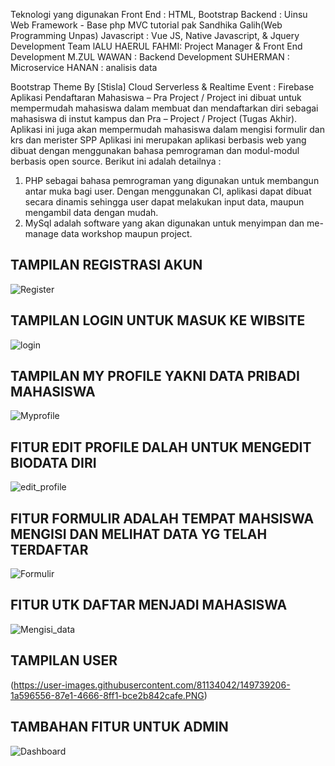 Teknologi yang digunakan
Front End : HTML, Bootstrap
Backend : Uinsu Web Framework - Base php MVC tutorial pak Sandhika Galih(Web Programming Unpas)
Javascript : Vue JS, Native Javascript, & Jquery
Development Team
lALU HAERUL FAHMI: Project Manager & Front End Development
M.ZUL WAWAN : Backend Development
SUHERMAN : Microservice
HANAN : analisis data



Bootstrap Theme By [Stisla]
Cloud Serverless & Realtime Event : Firebase
Aplikasi Pendaftaran Mahasiswa – Pra Project / Project ini dibuat untuk mempermudah mahasiswa dalam
membuat dan mendaftarkan diri sebagai mahasiswa di instut kampus dan Pra – Project / Project
(Tugas Akhir). 
Aplikasi ini juga akan mempermudah mahasiswa dalam mengisi formulir dan krs dan merister SPP 
Aplikasi ini merupakan aplikasi berbasis web yang dibuat dengan menggunakan bahasa
pemrograman dan modul-modul berbasis open source. Berikut ini adalah detailnya :
1. PHP sebagai bahasa pemrograman yang digunakan untuk membangun antar muka bagi user.
Dengan menggunakan CI, aplikasi dapat dibuat secara dinamis sehingga user dapat melakukan
input data, maupun mengambil data dengan mudah.
2. MySql adalah software yang akan digunakan untuk menyimpan dan me-manage data workshop
maupun project.
## TAMPILAN REGISTRASI AKUN 
![Register](https://user-images.githubusercontent.com/81134042/149739223-3efa532d-97dc-401d-be51-2c1df74652b1.PNG)
## TAMPILAN LOGIN UNTUK MASUK KE WIBSITE
![login](https://user-images.githubusercontent.com/81134042/149739203-e30b3ded-884e-4f4b-a773-fd4153fdcc2e.PNG)
## TAMPILAN MY PROFILE YAKNI DATA PRIBADI MAHASISWA
![Myprofile](https://user-images.githubusercontent.com/81134042/149739216-1c5cb6fc-3d34-4e65-b0e2-8b9f667e38b3.PNG)
## FITUR EDIT PROFILE DALAH UNTUK MENGEDIT BIODATA DIRI
![edit_profile](https://user-images.githubusercontent.com/81134042/149739196-c83a76c4-0ee5-4355-bb14-98fb57ec9b2a.PNG)
## FITUR FORMULIR ADALAH TEMPAT MAHSISWA MENGISI DAN MELIHAT DATA YG TELAH TERDAFTAR
![Formulir](https://user-images.githubusercontent.com/81134042/149739201-cce8393b-961a-4b27-baaa-f09c71409f2c.PNG)
## FITUR UTK DAFTAR MENJADI MAHASISWA
![Mengisi_data](https://user-images.githubusercontent.com/81134042/149742279-868ea12d-dc86-4fb3-85a0-1d13d7d79ff6.PNG)
## TAMPILAN USER
(https://user-images.githubusercontent.com/81134042/149739206-1a596556-87e1-4666-8ff1-bce2b842cafe.PNG)
## TAMBAHAN FITUR UNTUK ADMIN
![Dashboard](https://user-images.githubusercontent.com/81134042/149739227-ef4ef136-cf14-4ffa-8905-9399faaceeeb.PNG)




